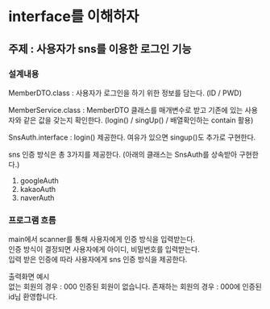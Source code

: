 # interface를 이해하자

## 주제 : 사용자가 sns를 이용한 로그인 기능

### 설계내용
MemberDTO.class : 사용자가 로그인을 하기 위한 정보를 담는다. (ID / PWD) <br>

MemberService.class : MemberDTO 클래스를 매개변수로 받고 기존에 있는 사용자와
같은 값을 갖는지 확인한다. (login() / singUp() / 배열확인하는 contain 활용) <br>

SnsAuth.interface : login() 제공한다. 여유가 있으면 singup()도 추가로 구현한다.
<br>

sns 인증 방식은 총 3가지를 제공한다.
(아래의 클래스는 SnsAuth를 상속받아 구현한다.)
1. googleAuth
2. kakaoAuth
3. naverAuth

### 프로그램 흐름
main에서 scanner를 통해 사용자에게 인증 방식을 입력받는다. <br>
인증 방식이 결정되면 사용자에게 아이디, 비밀번호를 입력받는다. <br>
입력 받은 인증에 따라 사용자에게 sns 인증 방식을 제공한다. <br>

출력화면 예시 <br>
없는 회원의 경우 : 000 인증된 회원이 없습니다.
존재하는 회원의 경우 : 000에 인증된 id님 환영합니다.
